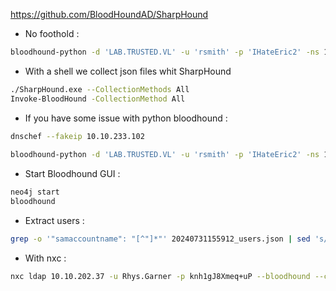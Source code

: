 https://github.com/BloodHoundAD/SharpHound
- No foothold  : 
```sh
bloodhound-python -d 'LAB.TRUSTED.VL' -u 'rsmith' -p 'IHateEric2' -ns 10.10.245.166 -dc labdc.LAB.TRUSTED.VL -c all
```

- With a shell we collect json files whit SharpHound 
```sh
./SharpHound.exe --CollectionMethods All
Invoke-BloodHound -CollectionMethod All
```

- If you have some issue with python bloodhound : 
```sh
dnschef --fakeip 10.10.233.102 
  
bloodhound-python -d 'LAB.TRUSTED.VL' -u 'rsmith' -p 'IHateEric2' -ns 127.0.0.1 -dc labdc.LAB.TRUSTED.VL -c all
```

- Start Bloodhound GUI : 
```sh
neo4j start
bloodhound
```
- Extract users :
```sh
grep -o '"samaccountname": "[^"]*"' 20240731155912_users.json | sed 's/"samaccountname": "\(.*\)"/\1/'
```

- With nxc : 
```sh
nxc ldap 10.10.202.37 -u Rhys.Garner -p knh1gJ8Xmeq+uP --bloodhound --collection All -ns 10.10.202.37
```
